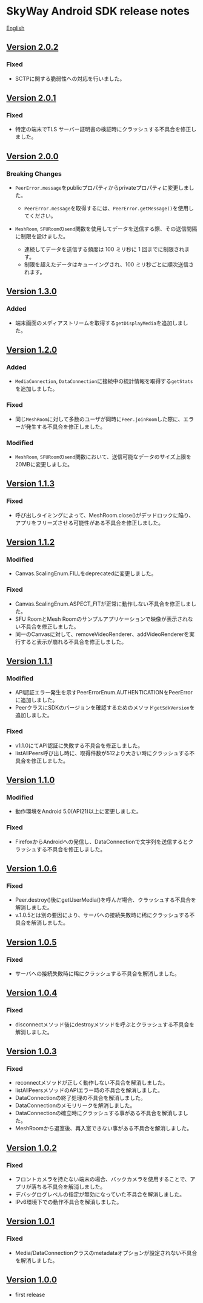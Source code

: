 # SkyWay Android SDK release notes

[English](./release-notes.en.md)

## [Version 2.0.2](https://github.com/skyway/skyway-android-sdk/releases/tag/v2.0.2)

### Fixed

- SCTPに関する脆弱性への対応を行いました。

## [Version 2.0.1](https://github.com/skyway/skyway-android-sdk/releases/tag/v2.0.1)

### Fixed

- 特定の端末でTLS サーバー証明書の検証時にクラッシュする不具合を修正しました。  

## [Version 2.0.0](https://github.com/skyway/skyway-android-sdk/releases/tag/v2.0.0)

### Breaking Changes

- `PeerError.message`をpublicプロパティからprivateプロパティに変更しました。
    - `PeerError.message`を取得するには、`PeerError.getMessage()`を使用してください。

- `MeshRoom`, `SFURoom`の`send`関数を使用してデータを送信する際、その送信間隔に制限を設けました。
  - 連続してデータを送信する頻度は 100 ミリ秒に 1 回までに制限されます。
  - 制限を超えたデータはキューイングされ、100 ミリ秒ごとに順次送信されます。

## [Version 1.3.0](https://github.com/skyway/skyway-android-sdk/releases/tag/v1.3.0)

### Added

- 端末画面のメディアストリームを取得する`getDisplayMedia`を追加しました。

## [Version 1.2.0](https://github.com/skyway/skyway-android-sdk/releases/tag/v1.2.0)

### Added

- `MediaConnection`, `DataConnection`に接続中の統計情報を取得する`getStats`を追加しました。

### Fixed

- 同じ`MeshRoom`に対して多数のユーザが同時に`Peer.joinRoom`した際に、エラーが発生する不具合を修正しました。

### Modified

- `MeshRoom`, `SFURoom`の`send`関数において、送信可能なデータのサイズ上限を20MBに変更しました。

## [Version 1.1.3](https://github.com/skyway/skyway-android-sdk/releases/tag/v1.1.3)

### Fixed

- 呼び出しタイミングによって、MeshRoom.close()がデッドロックに陥り、アプリをフリーズさせる可能性がある不具合を修正しました。

## [Version 1.1.2](https://github.com/skyway/skyway-android-sdk/releases/tag/v1.1.2)

### Modified
- Canvas.ScalingEnum.FILLをdeprecatedに変更しました。

### Fixed

- Canvas.ScalingEnum.ASPECT_FITが正常に動作しない不具合を修正しました。
- SFU RoomとMesh Roomのサンプルアプリケーションで映像が表示されない不具合を修正しました。
- 同一のCanvasに対して、removeVideoRenderer、addVideoRendererを実行すると表示が崩れる不具合を修正しました。

## [Version 1.1.1](https://github.com/skyway/skyway-android-sdk/releases/tag/v1.1.1)

### Modified

- API認証エラー発生を示すPeerErrorEnum.AUTHENTICATIONをPeerErrorに追加しました。
- PeerクラスにSDKのバージョンを確認するためのメソッド`getSdkVersion`を追加しました。

### Fixed

- v1.1.0にてAPI認証に失敗する不具合を修正しました。
- listAllPeers呼び出し時に、取得件数が512より大きい時にクラッシュする不具合を修正しました。

## [Version 1.1.0](https://github.com/skyway/skyway-android-sdk/releases/tag/v1.1.0)

### Modified
- 動作環境をAndroid 5.0(API21)以上に変更しました。

### Fixed
- FirefoxからAndroidへの発信し、DataConnectionで文字列を送信するとクラッシュする不具合を修正しました。

## [Version 1.0.6](https://github.com/skyway/skyway-android-sdk/releases/tag/v1.0.6)

### Fixed

- Peer.destroy()後にgetUserMedia()を呼んだ場合、クラッシュする不具合を解消しました。
- v.1.0.5とは別の要因により、サーバへの接続失敗時に稀にクラッシュする不具合を解消しました。

## [Version 1.0.5](https://github.com/skyway/skyway-android-sdk/releases/tag/v1.0.5)

### Fixed

- サーバへの接続失敗時に稀にクラッシュする不具合を解消しました。

## [Version 1.0.4](https://github.com/skyway/skyway-android-sdk/releases/tag/v1.0.4)

### Fixed

- disconnectメソッド後にdestroyメソッドを呼ぶとクラッシュする不具合を解消しました。

## [Version 1.0.3](https://github.com/skyway/skyway-android-sdk/releases/tag/v1.0.3)

### Fixed

- reconnectメソッドが正しく動作しない不具合を解消しました。
- listAllPeersメソッドのAPIエラー時の不具合を解消しました。
- DataConnectionの終了処理の不具合を解消しました。
- DataConnectionのメモリリークを解消しました。
- DataConnectionの確立時にクラッシュする事がある不具合を解消しました。
- MeshRoomから退室後、再入室できない事がある不具合を解消しました。

## [Version 1.0.2](https://github.com/skyway/skyway-android-sdk/releases/tag/v1.0.2)

### Fixed

- フロントカメラを持たない端末の場合、バックカメラを使用することで、アプリが落ちる不具合を解消しました。
- デバッグログレベルの指定が無効になっていた不具合を解消しました。
- IPv6環境下での動作不具合を解消しました。

## [Version 1.0.1](https://github.com/skyway/skyway-android-sdk/releases/tag/v1.0.1)

### Fixed

- Media/DataConnectionクラスのmetadataオプションが設定されない不具合を解消しました。

## [Version 1.0.0](https://github.com/skyway/skyway-android-sdk/releases/tag/v1.0.0)

- first release
